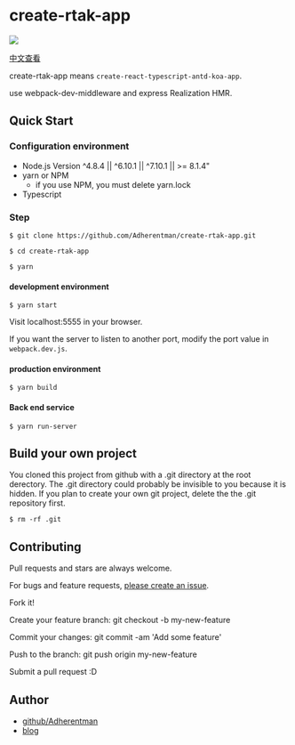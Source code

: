 # create-rtak-app

![](http://ozar6ogjb.bkt.clouddn.com/%E8%84%9A%E6%89%8B%E6%9E%B6.jpeg)

[中文查看](./README.cn.md)

create-rtak-app means `create-react-typescript-antd-koa-app`.

use webpack-dev-middleware and express Realization HMR.

## Quick Start

### Configuration environment

* Node.js Version ^4.8.4 || ^6.10.1 || ^7.10.1 || >= 8.1.4"
* yarn or NPM
  * if you use NPM, you must delete yarn.lock
* Typescript

### Step

`$ git clone https://github.com/Adherentman/create-rtak-app.git`

`$ cd create-rtak-app`

`$ yarn`

#### development environment

`$ yarn start`

Visit localhost:5555 in your browser.

If you want the server to listen to another port, modify the port value in `webpack.dev.js`.

#### production environment

`$ yarn build`

#### Back end service

`$ yarn run-server`

## Build your own project

You cloned this project from github with a .git directory at the root derectory. The .git directory could probably be invisible to you because it is hidden. If you plan to create your own git project, delete the the .git repository first.

`$ rm -rf .git`

## Contributing

Pull requests and stars are always welcome.

For bugs and feature requests, [please create an issue](https://github.com/Adherentman/create-rtak-app/issues).

Fork it!

Create your feature branch: git checkout -b my-new-feature

Commit your changes: git commit -am 'Add some feature'

Push to the branch: git push origin my-new-feature

Submit a pull request :D

## Author

* [github/Adherentman](https://github.com/Adherentman)
* [blog](http://xuzihao.fun)

